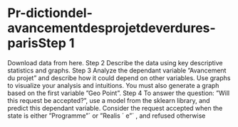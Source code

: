 # Pr-dictiondel-avancementdesprojetdeverdures-parisStep 1
Download data from here.
Step 2
Describe the data using key descriptive statistics and graphs.
Step 3
Analyze the dependant variable ”Avancement du projet” and describe how it could depend on other
variables. Use graphs to visualize your analysis and intuitions. You must also generate a graph based
on the first variable ”Geo Point”.
Step 4
To answer the question: ”Will this request be accepted?”, use a model from the sklearn library, and
predict this dependant variable. Consider the request accepted when the state is either ”Programme”´
or ”Realis ´ e”´ , and refused otherwise
